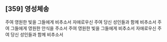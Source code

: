 ## [359] 영성체송

주여 영원한 빛을 그들에게 비추소서 자애로우신 주여 당신 성인들과 함께 비추소서 주여 그들에게 영원한 안식을 주소서 주여 영원한 빛을 그들에게 비추소서 자애로우신 주여 당신 성인들과 함께 비추소서
